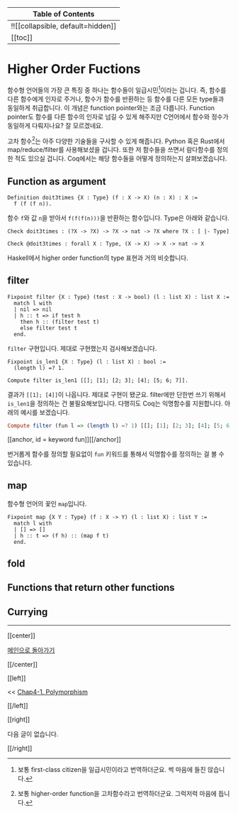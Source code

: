 | Table of Contents |
|-------------------|
|!![[collapsible, default=hidden]]  |
|[[toc]]|

# Higher Order Fuctions

함수형 언어들의 가장 큰 특징 중 하나는 함수들이 일급시민[^igsm]이라는 겁니다. 즉, 함수를 다른 함수에게 인자로 주거나, 함수가 함수를 반환하는 등 함수를 다른 모든 type들과 동일하게 취급합니다. 이 개념은 function pointer와는 조금 다릅니다. Function pointer도 함수를 다른 함수의 인자로 넘길 수 있게 해주지만 C언어에서 함수와 정수가 동일하게 다뤄지나요? 잘 모르겠네요.

고차 함수[^gchs]는 아주 다양한 기술들을 구사할 수 있게 해줍니다. Python 혹은 Rust에서 map/reduce/filter를 사용해보셨을 겁니다. 또한 저 함수들을 쓰면서 람다함수를 정의한 적도 있으실 겁니다. Coq에서는 해당 함수들을 어떻게 정의하는지 살펴보겠습니다.

[^igsm]: 보통 first-class citizen을 일급시민이라고 번역하더군요. 썩 마음에 들진 않습니다.
[^gchs]: 보통 higher-order function을 고차함수라고 번역하더군요. 그럭저럭 마음에 듭니다.

## Function as argument

```haskell, line_num
Definition doit3times {X : Type} (f : X -> X) (n : X) : X :=
  f (f (f n)).
```

함수 `f`와 값 `n`을 받아서 `f(f(f(n)))`을 반환하는 함수입니다. Type은 아래와 같습니다.

```haskell, line_num
Check doit3times : (?X -> ?X) -> ?X -> nat -> ?X where ?X : [ |- Type]

Check @doit3times : forall X : Type, (X -> X) -> X -> nat -> X
```

Haskell에서 higher order function의 type 표현과 거의 비슷합니다.

## filter

```haskell, line_num
Fixpoint filter {X : Type} (test : X -> bool) (l : list X) : list X :=
  match l with
  | nil => nil
  | h :: t => if test h
    then h :: (filter test t)
    else filter test t
  end.
```

`filter` 구현입니다. 제대로 구현했는지 검사해보겠습니다.

```haskell, line_num
Fixpoint is_len1 {X : Type} (l : list X) : bool :=
  (length l) =? 1.

Compute filter is_len1 [[]; [1]; [2; 3]; [4]; [5; 6; 7]].
```

결과가 `[[1]; [4]]`이 나옵니다. 제대로 구현이 됐군요. filter에만 단한번 쓰기 위해서 `is_len1`을 정의하는 건 불필요해보입니다. 다행히도 Coq는 익명함수를 지원합니다. 아래의 예시를 보겠습니다.

```haskell
Compute filter (fun l => (length l) =? 1) [[]; [1]; [2; 3]; [4]; [5; 6; 7]].
```

[[anchor, id = keyword fun]][[/anchor]]

번거롭게 함수를 정의할 필요없이 `fun` 키워드를 통해서 익명함수를 정의하는 걸 볼 수 있습니다.

## map

함수형 언어의 꽃인 `map`입니다.

```haskell, line_num
Fixpoint map {X Y : Type} (f : X -> Y) (l : list X) : list Y :=
  match l with
  | [] => []
  | h :: t => (f h) :: (map f t)
  end.
```

## fold

## Functions that return other functions

## Currying

---

[[center]]

[메인으로 돌아가기](index.html)

[[/center]]

[[left]]

<< [Chap4-1. Polymorphism](Chap4-1.html)

[[/left]]

[[right]]

다음 글이 없습니다.

[[/right]]